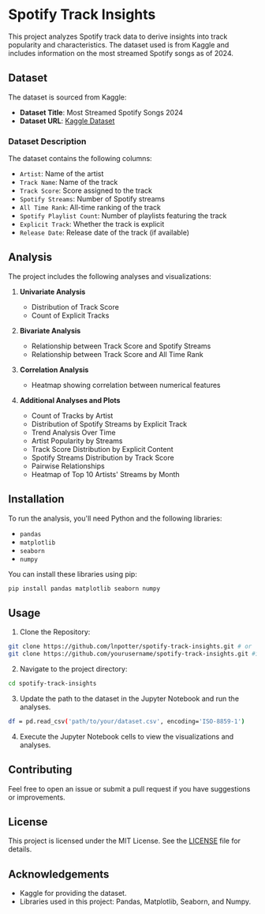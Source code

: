 # Spotify Track Insights

This project analyzes Spotify track data to derive insights into track popularity and characteristics. The dataset used is from Kaggle and includes information on the most streamed Spotify songs as of 2024.

## Dataset

The dataset is sourced from Kaggle:
- **Dataset Title**: Most Streamed Spotify Songs 2024
- **Dataset URL**: [Kaggle Dataset](https://www.kaggle.com/datasets/nelgiriyewithana/most-streamed-spotify-songs-2024/data)

### Dataset Description

The dataset contains the following columns:
- `Artist`: Name of the artist
- `Track Name`: Name of the track
- `Track Score`: Score assigned to the track
- `Spotify Streams`: Number of Spotify streams
- `All Time Rank`: All-time ranking of the track
- `Spotify Playlist Count`: Number of playlists featuring the track
- `Explicit Track`: Whether the track is explicit
- `Release Date`: Release date of the track (if available)

## Analysis

The project includes the following analyses and visualizations:

1. **Univariate Analysis**
   - Distribution of Track Score
   - Count of Explicit Tracks

2. **Bivariate Analysis**
   - Relationship between Track Score and Spotify Streams
   - Relationship between Track Score and All Time Rank

3. **Correlation Analysis**
   - Heatmap showing correlation between numerical features

4. **Additional Analyses and Plots**
   - Count of Tracks by Artist
   - Distribution of Spotify Streams by Explicit Track
   - Trend Analysis Over Time
   - Artist Popularity by Streams
   - Track Score Distribution by Explicit Content
   - Spotify Streams Distribution by Track Score
   - Pairwise Relationships
   - Heatmap of Top 10 Artists' Streams by Month

## Installation

To run the analysis, you'll need Python and the following libraries:
- `pandas`
- `matplotlib`
- `seaborn`
- `numpy`

You can install these libraries using pip:

```bash
pip install pandas matplotlib seaborn numpy
```

## Usage
1. Clone the Repository:
```bash
git clone https://github.com/lnpotter/spotify-track-insights.git # or
git clone https://github.com/yourusername/spotify-track-insights.git #if you forked the repository
```
2. Navigate to the project directory:
```bash
cd spotify-track-insights
```
3. Update the path to the dataset in the Jupyter Notebook and run the analyses.
```bash
df = pd.read_csv('path/to/your/dataset.csv', encoding='ISO-8859-1')
```
4. Execute the Jupyter Notebook cells to view the visualizations and analyses.

## Contributing
Feel free to open an issue or submit a pull request if you have suggestions or improvements.

## License
This project is licensed under the MIT License. See the [LICENSE](https://github.com/lnpotter/Spotify-Track-Insights/blob/main/LICENSE) file for details.

## Acknowledgements
- Kaggle for providing the dataset.
- Libraries used in this project: Pandas, Matplotlib, Seaborn, and Numpy.